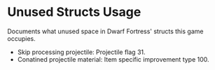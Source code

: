 # Unused Structs Usage

Documents what unused space in Dwarf Fortress' structs this game occupies.

- Skip processing projectile: Projectile flag 31.
- Conatined projectile material: Item specific improvement type 100.
